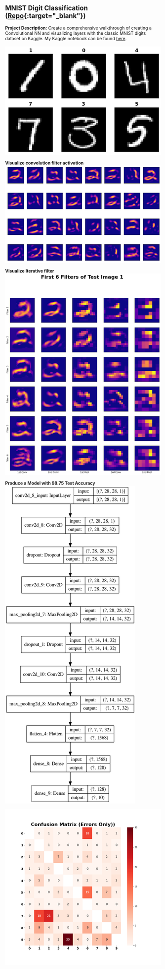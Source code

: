## MNIST Digit Classification ([Repo](https://github.com/JamesDargan/MNIST){:target="\_blank"})

**Project Description:**
Create a comprehensive walkthrough of creating a Convolutional NN and visualizing layers with the classic MNIST digits dataset on Kaggle. My Kaggle notebook can be found [here](https://www.kaggle.com/jamesd5/cnn-walkthrough).
<br><br>
<img src="assets/raw_digits.png?raw=true"/>

**Visualize convolution filter activation**
<img src="assets/conv_l1_2.png?raw=true"/>

**Visualize Iterative filter**
<img src="assets/layers_sequence_2.png?raw=true"/>

**Produce a Model with 98.75 Test Accuracy**
<img src="assets/full_model.png?raw=true"/>

<img src="assets/error_matrix.png?raw=true"/>
